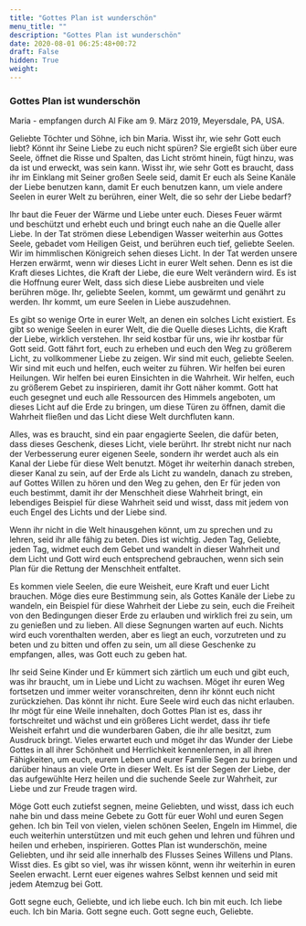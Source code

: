 ```yaml
---
title: "Gottes Plan ist wunderschön"
menu_title: ""
description: "Gottes Plan ist wunderschön"
date: 2020-08-01 06:25:48+00:72
draft: False
hidden: True
weight:
---
```

### Gottes Plan ist wunderschön

Maria - empfangen durch Al Fike am 9. März 2019, Meyersdale, PA, USA.

Geliebte Töchter und Söhne, ich bin Maria. Wisst ihr, wie sehr Gott euch liebt? Könnt ihr Seine Liebe zu euch nicht spüren? Sie ergießt sich über eure Seele, öffnet die Risse und Spalten, das Licht strömt hinein, fügt hinzu, was da ist und erweckt, was sein kann. Wisst ihr, wie sehr Gott es braucht, dass ihr im Einklang mit Seiner großen Seele seid, damit Er euch als Seine Kanäle der Liebe benutzen kann, damit Er euch benutzen kann, um viele andere Seelen in eurer Welt zu berühren, einer Welt, die so sehr der Liebe bedarf?

Ihr baut die Feuer der Wärme und Liebe unter euch. Dieses Feuer wärmt und beschützt und erhebt euch und bringt euch nahe an die Quelle aller Liebe. In der Tat strömen diese Lebendigen Wasser weiterhin aus Gottes Seele, gebadet vom Heiligen Geist, und berühren euch tief, geliebte Seelen. Wir im himmlischen Königreich sehen dieses Licht. In der Tat werden unsere Herzen erwärmt, wenn wir dieses Licht in eurer Welt sehen. Denn es ist die Kraft dieses Lichtes, die Kraft der Liebe, die eure Welt verändern wird. Es ist die Hoffnung eurer Welt, dass sich diese Liebe ausbreiten und viele berühren möge. Ihr, geliebte Seelen, kommt, um gewärmt und genährt zu werden. Ihr kommt, um eure Seelen in Liebe auszudehnen.

Es gibt so wenige Orte in eurer Welt, an denen ein solches Licht existiert. Es gibt so wenige Seelen in eurer Welt, die die Quelle dieses Lichts, die Kraft der Liebe, wirklich verstehen. Ihr seid kostbar für uns, wie ihr kostbar für Gott seid. Gott fährt fort, euch zu erheben und euch den Weg zu größerem Licht, zu vollkommener Liebe zu zeigen. Wir sind mit euch, geliebte Seelen. Wir sind mit euch und helfen, euch weiter zu führen. Wir helfen bei euren Heilungen. Wir helfen bei euren Einsichten in die Wahrheit. Wir helfen, euch zu größerem Gebet zu inspirieren, damit ihr Gott näher kommt. Gott hat euch gesegnet und euch alle Ressourcen des Himmels angeboten, um dieses Licht auf die Erde zu bringen, um diese Türen zu öffnen, damit die Wahrheit fließen und das Licht diese Welt durchfluten kann.

Alles, was es braucht, sind ein paar engagierte Seelen, die dafür beten, dass dieses Geschenk, dieses Licht, viele berührt. Ihr strebt nicht nur nach der Verbesserung eurer eigenen Seele, sondern ihr werdet auch als ein Kanal der Liebe für diese Welt benutzt. Möget ihr weiterhin danach streben, dieser Kanal zu sein, auf der Erde als Licht zu wandeln, danach zu streben, auf Gottes Willen zu hören und den Weg zu gehen, den Er für jeden von euch bestimmt, damit ihr der Menschheit diese Wahrheit bringt, ein lebendiges Beispiel für diese Wahrheit seid und wisst, dass mit jedem von euch Engel des Lichts und der Liebe sind.

Wenn ihr nicht in die Welt hinausgehen könnt, um zu sprechen und zu lehren, seid ihr alle fähig zu beten. Dies ist wichtig. Jeden Tag, Geliebte, jeden Tag, widmet euch dem Gebet und wandelt in dieser Wahrheit und dem Licht und Gott wird euch entsprechend gebrauchen, wenn sich sein Plan für die Rettung der Menschheit entfaltet.

Es kommen viele Seelen, die eure Weisheit, eure Kraft und euer Licht brauchen. Möge dies eure Bestimmung sein, als Gottes Kanäle der Liebe zu wandeln, ein Beispiel für diese Wahrheit der Liebe zu sein, euch die Freiheit von den Bedingungen dieser Erde zu erlauben und wirklich frei zu sein, um zu genießen und zu lieben. All diese Segnungen warten auf euch. Nichts wird euch vorenthalten werden, aber es liegt an euch, vorzutreten und zu beten und zu bitten und offen zu sein, um all diese Geschenke zu empfangen, alles, was Gott euch zu geben hat.

Ihr seid Seine Kinder und Er kümmert sich zärtlich um euch und gibt euch, was ihr braucht, um in Liebe und Licht zu wachsen. Möget ihr euren Weg fortsetzen und immer weiter voranschreiten, denn ihr könnt euch nicht zurückziehen. Das könnt ihr nicht. Eure Seele wird euch das nicht erlauben. Ihr mögt für eine Weile innehalten, doch Gottes Plan ist es, dass ihr fortschreitet und wächst und ein größeres Licht werdet, dass ihr tiefe Weisheit erfahrt und die wunderbaren Gaben, die ihr alle besitzt, zum Ausdruck bringt. Vieles erwartet euch und möget ihr das Wunder der Liebe Gottes in all ihrer Schönheit und Herrlichkeit kennenlernen, in all ihren Fähigkeiten, um euch, eurem Leben und eurer Familie Segen zu bringen und darüber hinaus an viele Orte in dieser Welt. Es ist der Segen der Liebe, der das aufgewühlte Herz heilen und die suchende Seele zur Wahrheit, zur Liebe und zur Freude tragen wird.

Möge Gott euch zutiefst segnen, meine Geliebten, und wisst, dass ich euch nahe bin und dass meine Gebete zu Gott für euer Wohl und euren Segen gehen. Ich bin Teil von vielen, vielen schönen Seelen, Engeln im Himmel, die euch weiterhin unterstützen und mit euch gehen und lehren und führen und heilen und erheben, inspirieren. Gottes Plan ist wunderschön, meine Geliebten, und ihr seid alle innerhalb des Flusses Seines Willens und Plans. Wisst dies. Es gibt so viel, was ihr wissen könnt, wenn ihr weiterhin in euren Seelen erwacht. Lernt euer eigenes wahres Selbst kennen und seid mit jedem Atemzug bei Gott.

Gott segne euch, Geliebte, und ich liebe euch. Ich bin mit euch. Ich liebe euch. Ich bin Maria. Gott segne euch. Gott segne euch, Geliebte.
